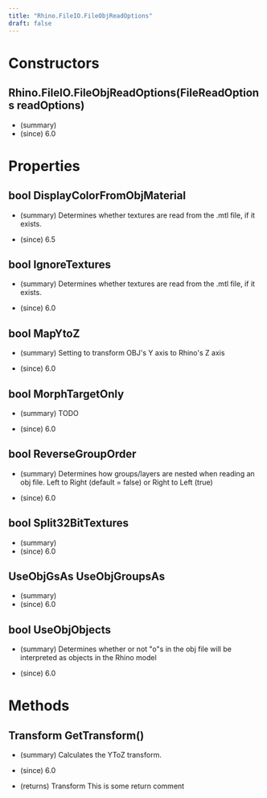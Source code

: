 ```yaml
---
title: "Rhino.FileIO.FileObjReadOptions"
draft: false
---
```


# Constructors
## Rhino.FileIO.FileObjReadOptions(FileReadOptions readOptions)
- (summary) 
- (since) 6.0
# Properties
## bool DisplayColorFromObjMaterial
- (summary) 
     Determines whether textures are read from the .mtl file, if it exists.
     
- (since) 6.5
## bool IgnoreTextures
- (summary) 
     Determines whether textures are read from the .mtl file, if it exists.
     
- (since) 6.0
## bool MapYtoZ
- (summary) 
     Setting to transform OBJ's Y axis to Rhino's Z axis
     
- (since) 6.0
## bool MorphTargetOnly
- (summary) 
     TODO 
     
- (since) 6.0
## bool ReverseGroupOrder
- (summary) 
     Determines how groups/layers are nested when reading an obj file.
     Left to Right (default = false) or Right to Left (true)
     
- (since) 6.0
## bool Split32BitTextures
- (summary) 
- (since) 6.0
## UseObjGsAs UseObjGroupsAs
- (summary) 
- (since) 6.0
## bool UseObjObjects
- (summary) 
     Determines whether or not "o"s in the obj file
     will be interpreted as objects in the Rhino model
     
- (since) 6.0
# Methods
## Transform GetTransform()
- (summary) 
     Calculates the YToZ transform.
     
- (since) 6.0
- (returns) Transform This is some return comment

